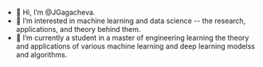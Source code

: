 - 👋 Hi, I’m @JGagacheva.
- 🌱 I’m interested in machine learning and data science -- the research, applications, and theory behind them.
- 🔬 I’m currently a student in a master of engineering learning the theory and applications of various machine learning and deep learning modelss and algorithms. 

<!---
JGagacheva/JGagacheva is a ✨ special ✨ repository because its `README.md` (this file) appears on your GitHub profile.
You can click the Preview link to take a look at your changes.
--->
